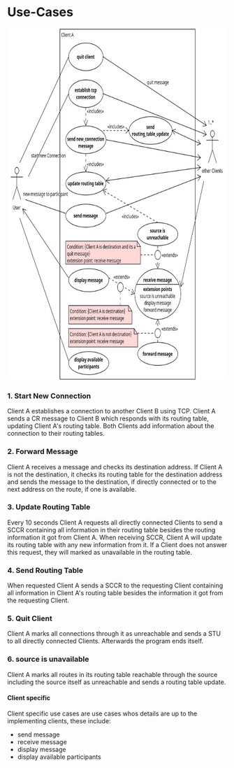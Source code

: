 # Use-Cases
<img src="./images/UseCase.png" width="806" height="806">

### 1. Start New Connection
Client A establishes a connection to another Client B using TCP. Client A sends a CR message to Client B which responds with its routing table, updating Client A's routing table. Both Clients add information about the connection to their routing tables.

### 2. Forward Message
Client A receives a message and checks its destination address. If Client A is not the destination, it checks its routing table for the destination address and sends the message to the destination, if directly connected or to the next address on the route, if one is available.

### 3. Update Routing Table
Every 10 seconds Client A requests all directly connected Clients to send a SCCR containing all information in their routing table besides the routing information it got from Client A. When receiving SCCR, Client A will update its routing table with any new information from it. If a Client does not answer this request, they will marked as unavailable in the routing table.

### 4. Send Routing Table
When requested Client A sends a SCCR to the requesting Client containing all information in Client A's routing table besides the information it got from the requesting Client.

### 5. Quit Client
Client A marks all connections through it as unreachable and sends a STU to all directly connected Clients. Afterwards the program ends itself.

### 6. source is unavailable
Client A marks all routes in its routing table reachable through the source including the source itself as unreachable and sends a routing table update.

#### Client specific
Client specific use cases are use cases whos details are up to the implementing clients, these include:
- send message
- receive message
- display message
- display available participants
